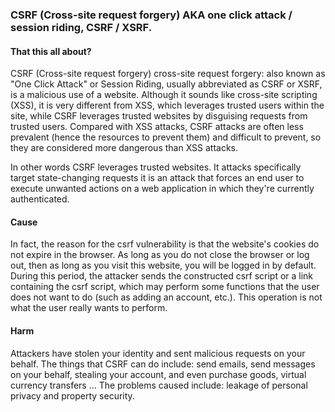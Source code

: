 ### CSRF (Cross-site request forgery) AKA one click attack / session riding, CSRF / XSRF.    

#### That this all about? 
CSRF (Cross-site request forgery) cross-site request forgery: also known as "One Click Attack"
 or Session Riding, usually abbreviated as CSRF or XSRF, is a malicious use of a website. 
 Although it sounds like cross-site scripting (XSS), it is very different from XSS, which leverages trusted 
 users within the site, while CSRF leverages trusted websites by disguising requests from trusted users. 
 Compared with XSS attacks, CSRF attacks are often less prevalent (hence the resources to prevent them) 
 and difficult to prevent, so they are considered more dangerous than XSS attacks.   
 
 In other words CSRF leverages trusted websites. It attacks specifically target state-changing requests 
 it is an attack that forces an end user to execute unwanted actions on a web application in which they're 
 currently authenticated.
  
#### Cause 

In fact, the reason for the csrf vulnerability is that the website's cookies do not expire in the browser. 
As long as you do not close the browser or log out, then as long as you visit this website, you will be logged 
in by default. During this period, the attacker sends the constructed csrf script or a link containing the 
csrf script, which may perform some functions that the user does not want to do 
(such as adding an account, etc.). This operation is not what the user really wants to perform.

#### Harm 
Attackers have stolen your identity and sent malicious requests on your behalf. The things that CSRF can do 
include: send emails, send messages on your behalf, stealing your account, and even purchase goods, 
virtual currency transfers ... The problems caused include: leakage of personal privacy and property security.
